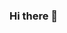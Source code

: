 ### Hi there 👋

<!--
**Meghanathchoudri/Meghanathchoudri** is a ✨ _special_ ✨ repository because its `README.md` (this file) appears on your

